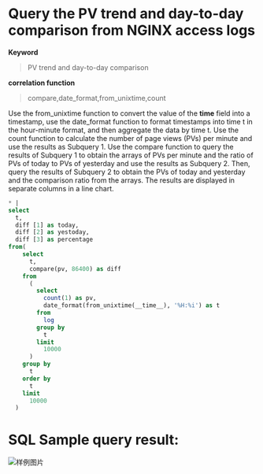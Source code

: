 # Query the PV trend and day-to-day comparison from NGINX access logs

**Keyword**

> PV trend and day-to-day comparison

**correlation function**

> compare,date_format,from_unixtime,count

Use the from_unixtime function to convert the value of the __time__ field into a timestamp, use the date_format function to format timestamps into time t in the hour-minute format, and then aggregate the data by time t. Use the count function to calculate the number of page views (PVs) per minute and use the results as Subquery 1. Use the compare function to query the results of Subquery 1 to obtain the arrays of PVs per minute and the ratio of PVs of today to PVs of yesterday and use the results as Subquery 2. Then, query the results of Subquery 2 to obtain the PVs of today and yesterday and the comparison ratio from the arrays. The results are displayed in separate columns in a line chart.

```SQL
* |
select
  t,
  diff [1] as today,
  diff [2] as yestoday,
  diff [3] as percentage
from(
    select
      t,
      compare(pv, 86400) as diff
    from
      (
        select
          count(1) as pv,
          date_format(from_unixtime(__time__), '%H:%i') as t
        from
          log
        group by
          t
        limit
          10000
      )
    group by
      t
    order by
      t
    limit
      10000
  )
```

# SQL Sample query result:

![样例图片](http://slsconsole.oss-cn-hangzhou.aliyuncs.com/sql_sample/158451795450220200318155122.jpg)
